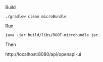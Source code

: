 
Build

    ./gradlew clean microBundle

Run

    java -jar build/libs/ROOT-microbundle.jar

Then

http://localhost:8080/api/openapi-ui

